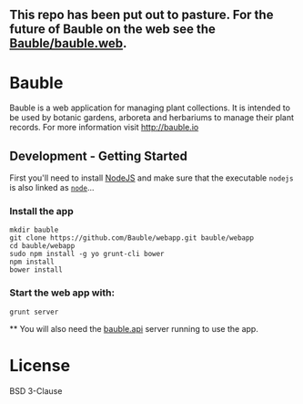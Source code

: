## This repo has been put out to pasture.  For the future of Bauble on the web see the [Bauble/bauble.web](https://github.com/Bauble/bauble.web).

# Bauble
Bauble is a web application for managing plant collections.  It is intended to be used by botanic gardens,
arboreta and herbariums to manage their plant records. For more information visit http://bauble.io

## Development - Getting Started
First you'll need to install [NodeJS](http://nodejs.org/) and make sure that the executable `nodejs` is also linked as [`node`](https://github.com/Bauble/bauble2/issues/34)...

### Install the app
```shell
mkdir bauble
git clone https://github.com/Bauble/webapp.git bauble/webapp
cd bauble/webapp
sudo npm install -g yo grunt-cli bower
npm install
bower install
```

### Start the web app with:
```shell
grunt server
```

** You will also need the [bauble.api](https://github.com/Bauble/bauble.api) server running to use the app.


# License
BSD 3-Clause

